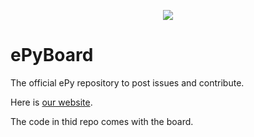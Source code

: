 <p align="center">
  <img src="https://user-images.githubusercontent.com/38610107/70973666-07dee500-20e1-11ea-999b-1516c946370b.png"/>
</p>

# ePyBoard
The official ePy repository to post issues and contribute.

Here is [our website](http://www.easypy.net/).

The code in thid repo comes with the board.
